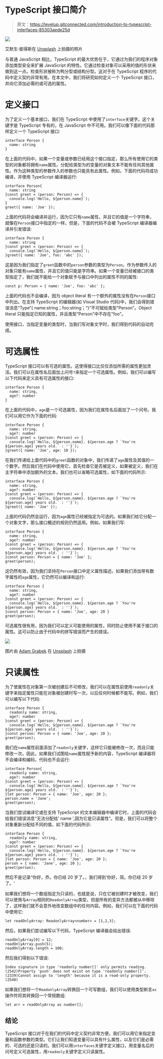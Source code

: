 # TypeScript 接口简介

> 原文：<https://levelup.gitconnected.com/introduction-to-typescript-interfaces-85303aede25d>

![](img/5a08e8d48ae343839b0a754ce215dfc5.png)

艾默生·彼得斯在 [Unsplash](https://unsplash.com?utm_source=medium&utm_medium=referral) 上拍摄的照片

与普通 JavaScript 相比，TypeScript 的最大优势在于，它通过为我们的程序对象添加类型安全来扩展 JavaScript 的特性。它通过检查对象可以采用的值的形状来做到这一点。检查形状被称为鸭分型或结构分型。这对于在 TypeScript 程序的代码中定义契约非常有用。在本文中，我们将研究如何定义一个 TypeScript 接口，并向它添加必需的或可选的属性。

# 定义接口

为了定义一个基本接口，我们在 TypeScript 中使用了`interface`关键字。这个关键字是 TypeScript 专有的，在 JavaScript 中不可用。我们可以像下面的代码那样定义一个 TypeScript 接口:

```
interface Person {
  name: string
}
```

在上面的代码中，如果一个变量或参数已经用这个接口指定，那么所有使用它的类型的对象都将拥有`name`属性。分配给类型为的变量的对象文本不能有任何其他属性。作为这种类型的参数传入的参数也只能具有此属性。例如，下面的代码将成功编译，并使用 TypeScript 编译器运行:

```
interface Person{
  name: string
}const greet = (person: Person) => {
  console.log(`Hello, ${person.name}`);
}
greet({ name: 'Joe' });
```

上面的代码将会编译并运行，因为它只有`name`属性，并且它的值是一个字符串，就像在`Person`接口中指定的一样。但是，下面的代码不会被 TypeScript 编译器编译并引发错误:

```
interface Person {
  name: string
}const greet = (person: Person) => {
  console.log(`Hello, ${person.name}`);
}greet({ name: 'Joe', foo: 'abc' });
```

这是因为我们指定了`greet`函数中的`person`参数的类型为`Person`。作为参数传入的对象只能有`name`属性，并且它的值只能是字符串。如果一个变量已经被接口的类型指定了，我们就不能给一个对象赋予与接口中列出的属性不同的属性:

```
const p: Person = { name: 'Joe', foo: 'abc' };
```

上面的代码也不会编译，因为 object literal 有一个额外的属性没有在`Person`接口中列出。在支持 TypeScript 的编辑器(如 Visual Studio 代码)中，我们会得到错误消息“Type“{ name:string；foo:string；“}”不可赋给类型“Person”。Object literal 只能指定已知的属性，并且类型“Person”中不存在“foo”。

使用接口，当指定变量的类型时，当我们写对象文字时，我们得到代码的自动完成。

# 可选属性

TypeScript 接口可以有可选的属性。这使得接口比仅仅添加所需的属性更加灵活。我们可以在属性名后面加上问号`?`来指定一个可选属性。例如，我们可以编写以下代码来定义具有可选属性的接口:

```
interface Person {
  name: string,
  age?: number
}
```

在上面的代码中，`age`是一个可选属性，因为我们在属性名后面加了一个问号。我们可以用它作为下面的代码:

```
interface Person {
  name: string,
  age?: number
}const greet = (person: Person) => {
  console.log(`Hello, ${person.name}. ${person.age ? `You're ${person.age} years old.` : ''}`);
}greet({ name: 'Joe', age: 10 });
```

在我们传递给上面代码中的`greet`函数的对象中，我们传递了`age`属性及其值的一个数字。然后我们在代码中使用它，首先检查它是否被定义，如果被定义，我们在主字符串中添加额外的文本。我们也可以省略可选属性，如下面的代码所示:

```
interface Person {
  name: string,
  age?: number
}const greet = (person: Person) => {
  console.log(`Hello, ${person.name}. ${person.age ? `You're ${person.age} years old.` : ''}`);
}greet({ name: 'Joe' });
```

上面的代码仍然会运行，因为`age`属性已经被指定为可选的。如果我们给它分配一个对象文字，那么接口概述的规则仍然适用。例如，如果我们写:

```
interface Person {
  name: string,
  age?: number
}const greet = (person: Person) => {
  console.log(`Hello, ${person.name}. ${person.age ? `You're ${person.age} years old.` : ''}`);
}const person: Person = { name: 'Joe' };
greet(person);
```

这仍然有效，因为我们坚持在`Person`接口中定义属性描述。如果我们添加带有数字属性的`age`属性，它仍然可以编译和运行:

```
interface Person {
  name: string,
  age?: number
}const greet = (person: Person) => {
  console.log(`Hello, ${person.name}. ${person.age ? `You're ${person.age} years old.` : ''}`);
}const person: Person = { name: 'Joe', age: 20 }
greet(person);
```

可选属性很有用，因为我们可以定义可能使用的属性，同时防止使用不属于接口的属性。这可以防止由于代码中的拼写错误而产生的错误。

![](img/dd6a7e8ef1dc340e1bf4bf2ce92d95ed.png)

图片由 [Adam Grabek](https://unsplash.com/@agmakonts?utm_source=medium&utm_medium=referral) 在 [Unsplash](https://unsplash.com?utm_source=medium&utm_medium=referral) 上拍摄

# 只读属性

为了使属性在对象第一次被创建后不可修改，我们可以在属性前使用`readonly`关键字来指定属性只能在对象被创建时写一次，以后任何时候都不能写。例如，我们可以编写以下代码:

```
interface Person {
  readonly name: string,
  age?: number
}const greet = (person: Person) => {
  console.log(`Hello, ${person.name}. ${person.age ? `You're ${person.age} years old.` : ''}`);
}const person: Person = { name: 'Joe', age: 20 };
greet(person);
```

我们在`name`属性前面添加了`readonly`关键字，这样它只能被修改一次，而且只能修改一次。因此，如果我们试图给`name`属性赋予新的内容，TypeScript 编译器将不会编译和编码，代码也不会运行:

```
interface Person{
  readonly name: string,
  age?: number
}const greet = (person: Person) => {
  console.log(`Hello, ${person.name}. ${person.age ? `You're ${person.age} years old.` : ''}`);
}let person: Person = { name: 'Joe', age: 20 };
person.name = 'Jane';
greet(person);
```

当我们尝试编译它或在支持 TypeScript 的文本编辑器中编译它时，上面的代码会给我们错误消息“无法分配给' name ',因为它是只读属性”。但是，我们可以将整个对象重新分配给不同的值，如下面的代码所示:

```
interface Person {
  readonly name: string,
  age?: number
}const greet = (person: Person) => {
  console.log(`Hello, ${person.name}. ${person.age ? `You're ${person.age} years old.` : ''}`);
}let person: Person = { name: 'Joe', age: 20 };
person = { name: 'Jane', age: 20 };
greet(person);
```

然后不是记录“你好，乔。你已经 20 岁了。，我们得到‘你好，简。你已经 20 岁了。'

如果我们想将一个数组指定为只读的，也就是说，只在它被创建时才被改变，我们可以使用与`Array`相同的`ReadonlyArray`类型，但是所有的变异方法都被从中移除了，这样我们就不会意外地改变数组中的任何内容。例如，我们可以在下面的代码中使用它:

```
let readOnlyArray: ReadonlyArray<number> = [1,2,3];
```

然后，如果我们尝试编写以下代码，TypeScript 编译器会给出错误:

```
readOnlyArray[0] = 12;
readOnlyArray.push(5);
readOnlyArray.length = 100;
```

然后我们得到以下错误:

```
Index signature in type 'readonly number[]' only permits reading.(2542)Property 'push' does not exist on type 'readonly number[]'.(2339)Cannot assign to 'length' because it is a read-only property.(2540)
```

如果我们想将一个`ReadonlyArray`转换回一个可写数组，我们可以使用类型断言`as`操作符将其转换回一个常规数组:

```
let arr = readOnlyArray as number[];
```

## 结论

TypeScript 接口对于在我们的代码中定义契约非常方便。我们可以用它来指定变量和函数参数的类型。它们让我们知道变量可以具有什么属性，以及它们是必需的、可选的还是只读的。我们可以用`interfaces`关键字定义接口，用变量名后的问号定义可选属性，用`readonly`关键字定义只读属性。